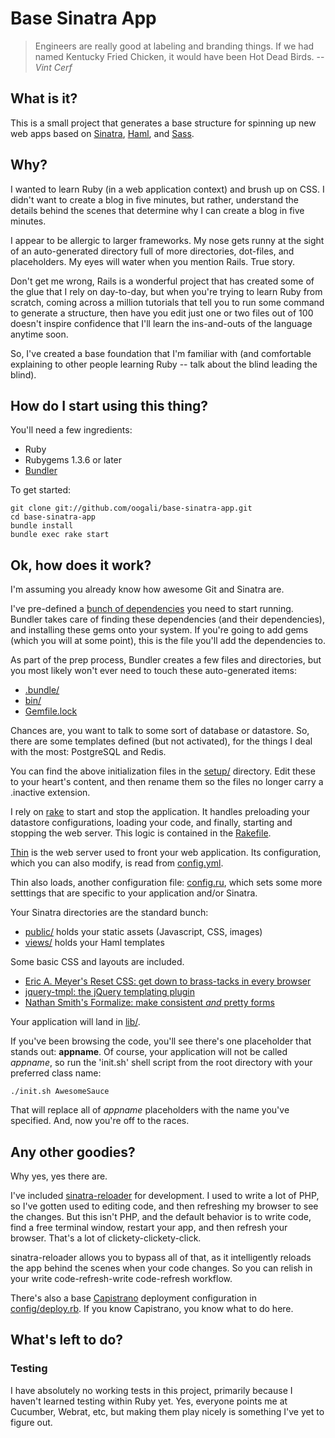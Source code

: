Base Sinatra App
================

> Engineers are really good at labeling and branding things. If we had named
Kentucky Fried Chicken, it would have been Hot Dead Birds.
-- *Vint Cerf*

What is it?
-----------

This is a small project that generates a base structure for spinning up new web apps based on [Sinatra](http://www.sinatrarb.com), [Haml](http://haml-lang.com), and [Sass](http://sass-lang.com).

Why?
----

I wanted to learn Ruby (in a web application context) and brush up on CSS. I didn't want to create a blog in five minutes, but rather, understand the details behind the scenes that determine why I can create a blog in five minutes.

I appear to be allergic to larger frameworks. My nose gets runny at the sight of an auto-generated directory full of more directories, dot-files, and placeholders. My eyes will water when you mention Rails. True story.  

Don't get me wrong, Rails is a wonderful project that has created some of the glue that I rely on day-to-day, but when you're trying to learn Ruby from scratch, coming across a million tutorials that tell you to run some command to generate a structure, then have you edit just one or two files out of 100 doesn't inspire confidence that I'll learn the ins-and-outs of the language anytime soon.

So, I've created a base foundation that I'm familiar with (and comfortable explaining to other people learning Ruby -- talk about the blind leading the blind).

How do I start using this thing?
--------------------------------

You'll need a few ingredients:

* Ruby
* Rubygems 1.3.6 or later
* [Bundler](http://gembundler.com)

To get started:

    git clone git://github.com/oogali/base-sinatra-app.git
    cd base-sinatra-app
    bundle install
    bundle exec rake start

Ok, how does it work?
---------------------
I'm assuming you already know how awesome Git and Sinatra are.

I've pre-defined a [bunch of dependencies](https://github.com/oogali/base-sinatra-app/blob/master/Gemfile) you need to start running. Bundler takes care of finding these dependencies (and their dependencies), and installing these gems onto your system. If you're going to add gems (which you will at some point), this is the file you'll add the dependencies to.

As part of the prep process, Bundler creates a few files and directories, but you most likely won't ever need to touch these auto-generated items:

* [.bundle/](https://github.com/oogali/base-sinatra-app/tree/master/.bundle)
* [bin/](https://github.com/oogali/base-sinatra-app/tree/master/bin)
* [Gemfile.lock](https://github.com/oogali/base-sinatra-app/blob/master/Gemfile.lock)

Chances are, you want to talk to some sort of database or datastore. So, there are some templates defined (but not activated), for the things I deal with the most: PostgreSQL and Redis.

You can find the above initialization files in the [setup/](https://github.com/oogali/base-sinatra-app/tree/master/setup) directory. Edit these to your heart's content, and then rename them so the files no longer carry a .inactive extension.

I rely on [rake](https://github.com/jimweirich/rake) to start and stop the application.  It handles preloading your datastore configurations, loading your code, and finally, starting and stopping the web server. This logic is contained in the [Rakefile](https://github.com/oogali/base-sinatra-app/blob/master/Rakefile).

[Thin](https://github.com/macournoyer/thin) is the web server used to front your web application. Its configuration, which you can also modify, is read from [config.yml](https://github.com/oogali/base-sinatra-app/blob/master/config.yml).

Thin also loads, another configuration file: [config.ru](https://github.com/oogali/base-sinatra-app/blob/master/config.ru), which sets some more setttings that are specific to your application and/or Sinatra.

Your Sinatra directories are the standard bunch:

* [public/](https://github.com/oogali/base-sinatra-app/tree/master/public) holds your static assets (Javascript, CSS, images)
* [views/](https://github.com/oogali/base-sinatra-app/tree/master/views) holds your Haml templates

Some basic CSS and layouts are included.

* [Eric A. Meyer's Reset CSS: get down to brass-tacks in every browser](http://meyerweb.com/eric/tools/css/reset/)
* [jquery-tmpl: the jQuery templating plugin](http://github.com/jquery/jquery-tmpl)
* [Nathan Smith's Formalize: make consistent *and* pretty forms](http://formalize.me/)

Your application will land in [lib/](https://github.com/oogali/base-sinatra-app/tree/master/lib).

If you've been browsing the code, you'll see there's one placeholder that stands out: **appname**. Of course, your application will not be called *appname*, so run the 'init.sh' shell script from the root directory with your preferred class name:

    ./init.sh AwesomeSauce

That will replace all of *appname* placeholders with the name you've specified. And, now you're off to the races.

Any other goodies?
------------------
Why yes, yes there are.

I've included [sinatra-reloader](https://github.com/rkh/sinatra-reloader) for development. I used to write a lot of PHP, so I've gotten used to editing code, and then refreshing my browser to see the changes. But this isn't PHP, and the default behavior is to write code, find a free terminal window, restart your app, and then refresh your browser. That's a lot of clickety-clickety-click.

sinatra-reloader allows you to bypass all of that, as it intelligently reloads the app behind the scenes when your code changes. So you can relish in your write code-refresh-write code-refresh workflow.

There's also a base [Capistrano](https://github.com/capistrano/capistrano/wiki/2.x-From-The-Beginning) deployment configuration in [config/deploy.rb](https://github.com/oogali/base-sinatra-app/blob/master/config/deploy.rb). If you know Capistrano, you know what to do here.

What's left to do?
------------------
### Testing

I have absolutely no working tests in this project, primarily because I haven't learned testing within Ruby yet. Yes, everyone points me at Cucumber, Webrat, etc, but making them play nicely is something I've yet to figure out.
